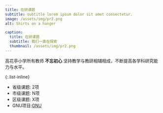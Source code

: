 ```yaml
---
title: 在研课题
subtitle: subtitle lorem ipsum dolor sit amet consectetur.
image: /assets/img/pr2.png
alt: Shirts on a hanger

caption:
  title: 在研课题
  subtitle: 我们一直在探索
  thumbnail: /assets/img/pr2.png
---
```

高花亭小学所有教师 **不忘初心** 坚持教学与教研相辅相成，不断提高各学科研究能力与水平。

<script type='text/javascript' src='https://ks.wjx.top/handler/jqemed.ashx?activity=105053593&width=800&source=iframe&tm=1&sm=t'></script>

{:.list-inline}
- 省级课题: 2项
- 市级课题: N项
- 区级课题: X项
- GNU项目:[GNU](https://www.gnu.org)

